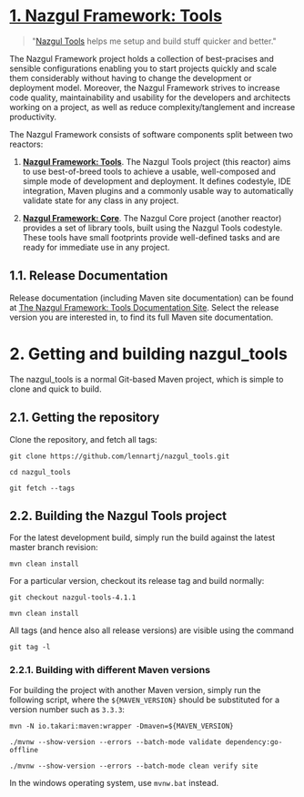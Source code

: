 # [1. Nazgul Framework: Tools](http://lennartj.github.io/nazgul_tools)

> "[Nazgul Tools](http://lennartj.github.io/nazgul_tools) helps me setup and build stuff quicker and better."

The Nazgul Framework project holds a collection of best-pracises and sensible configurations enabling you to start
projects quickly and scale them considerably without having to change the development or deployment model.
Moreover, the Nazgul Framework strives to increase code quality, maintainability and usability for the developers
and architects working on a project, as well as reduce complexity/tanglement and increase productivity.

The Nazgul Framework consists of software components split between two reactors:

1. **[Nazgul Framework: Tools](https://github.com/lennartj/nazgul_tools)**. The Nazgul Tools project (this reactor)
    aims to use best-of-breed tools to achieve a usable, well-composed and simple mode of development and deployment.
    It defines codestyle, IDE integration, Maven plugins and a commonly usable way to automatically validate
    state for any class in any project.

2. **[Nazgul Framework: Core](https://github.com/lennartj/nazgul_core)**. The Nazgul Core project (another reactor)
    provides a set of library tools, built using the Nazgul Tools codestyle. These tools have small footprints
    provide well-defined tasks and are ready for immediate use in any project.

## 1.1. Release Documentation

Release documentation (including Maven site documentation) can be found
at [The Nazgul Framework: Tools Documentation Site](http://lennartj.github.io/nazgul_tools).
Select the release version you are interested in, to find its full Maven site documentation.

# 2. Getting and building nazgul_tools

The nazgul_tools is a normal Git-based Maven project, which is simple to clone and quick to build.

## 2.1. Getting the repository

Clone the repository, and fetch all tags:

```
git clone https://github.com/lennartj/nazgul_tools.git

cd nazgul_tools

git fetch --tags
```

## 2.2. Building the Nazgul Tools project

For the latest development build, simply run the build against the latest master branch revision:

```
mvn clean install
```

For a particular version, checkout its release tag and build normally:

```
git checkout nazgul-tools-4.1.1

mvn clean install
```

All tags (and hence also all release versions) are visible using the command

```
git tag -l
```

### 2.2.1. Building with different Maven versions

For building the project with another Maven version, simply run the following
script, where the `${MAVEN_VERSION}` should be substituted for a version number
such as `3.3.3`:

```
mvn -N io.takari:maven:wrapper -Dmaven=${MAVEN_VERSION}

./mvnw --show-version --errors --batch-mode validate dependency:go-offline

./mvnw --show-version --errors --batch-mode clean verify site
```

In the windows operating system, use `mvnw.bat` instead.